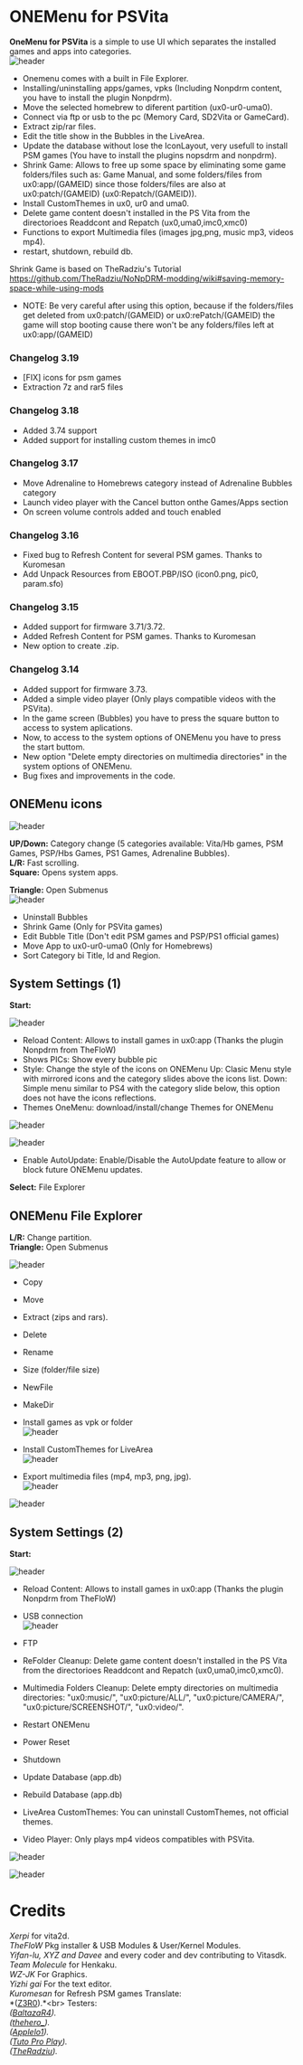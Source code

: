 # ONEMenu for PSVita

**OneMenu for PSVita** is a simple to use UI which separates the installed games and apps into categories.<br>
![header](screenshots/1MENUVITA.png)

- Onemenu comes with a built in File Explorer.
- Installing/uninstalling apps/games, vpks (Including Nonpdrm content, you have to install the plugin Nonpdrm).
- Move the selected homebrew to diferent partition (ux0-ur0-uma0).
- Connect via ftp or usb to the pc (Memory Card, SD2Vita or GameCard).
- Extract zip/rar files.
- Edit the title show in the Bubbles in the LiveArea. 
- Update the database without lose the IconLayout, very usefull to install PSM games (You have to install the plugins nopsdrm and nonpdrm).
- Shrink Game: Allows to free up some space by eliminating some game folders/files such as: Game Manual, and some folders/files from ux0:app/(GAMEID) since those folders/files are also at ux0:patch/(GAMEID) (ux0:Repatch/(GAMEID)). 
- Install CustomThemes in ux0, ur0 and uma0.
- Delete game content doesn't installed in the PS Vita from the directorioes Readdcont and Repatch (ux0,uma0,imc0,xmc0)
- Functions to export Multimedia files (images jpg,png, music mp3, videos mp4).
- restart, shutdown, rebuild db.

Shrink Game is based on TheRadziu's Tutorial https://github.com/TheRadziu/NoNpDRM-modding/wiki#saving-memory-space-while-using-mods
* NOTE: Be very careful after using this option, because if the folders/files get deleted from ux0:patch/(GAMEID) or ux0:rePatch/(GAMEID) the game will stop booting cause there won't be any folders/files left at ux0:app/(GAMEID)

### Changelog 3.19 ###
- [FIX] icons for psm games<br>
- Extraction 7z and rar5 files

### Changelog 3.18 ###
- Added 3.74 support<br>
- Added support for installing custom themes in imc0<br>

### Changelog 3.17 ###
- Move Adrenaline to Homebrews category instead of Adrenaline Bubbles category<br>
- Launch video player with the Cancel button onthe Games/Apps section<br>
- On screen volume controls added and touch enabled<br>

### Changelog 3.16 ###
- Fixed bug to Refresh Content for several PSM games. Thanks to Kuromesan<br>
- Add Unpack Resources from EBOOT.PBP/ISO (icon0.png, pic0, param.sfo)<br>

### Changelog 3.15 ###
- Added support for firmware 3.71/3.72.<br>
- Added Refresh Content for PSM games. Thanks to Kuromesan<br>
- New option to create .zip.<br>

### Changelog 3.14 ###
- Added support for firmware 3.73.<br>
- Added a simple video player (Only plays compatible videos with the PSVita).<br>
- In the game screen (Bubbles) you have to press the square button to access to system aplications.<br>
- Now, to access to the system options of ONEMenu you have to press the start buttom.<br>
- New option "Delete empty directories on multimedia directories" in the system options of ONEMenu.<br>
- Bug fixes and improvements in the code.<br>

## ONEMenu icons ##

![header](screenshots/1MENUVITA1.png)

**UP/Down:** Category change (5 categories available: Vita/Hb games, PSM Games, PSP/Hbs Games, PS1 Games, Adrenaline Bubbles).<br>
**L/R:** Fast scrolling.<br>
**Square:** Opens system apps.<br>

**Triangle:** Open Submenus<br>
![header](screenshots/1MENUVITA2.png)

- Uninstall Bubbles
- Shrink Game (Only for PSVita games)
- Edit Bubble Title (Don't edit PSM games and PSP/PS1 official games)
- Move App to ux0-ur0-uma0 (Only for Homebrews)
- Sort Category bi Title, Id and Region.

## System Settings (1) ##

**Start:**

![header](screenshots/1MENUVITA3.png)

- Reload Content: Allows to install games in ux0:app (Thanks the plugin Nonpdrm from TheFloW)
- Shows PICs: Show every bubble pic
- Style: Change the style of the icons on ONEMenu
	Up: Clasic Menu style with mirrored icons and the category slides above the icons list.
	Down: Simple menu similar to PS4 with the category slide below, this option does not have the icons reflections.
- Themes OneMenu: download/install/change Themes for ONEMenu

![header](screenshots/themes1.png)

![header](screenshots/themes2.png)

- Enable AutoUpdate: Enable/Disable the AutoUpdate feature to allow or block future ONEMenu updates.

**Select:** File Explorer

## ONEMenu File Explorer ##

**L/R:** Change partition.<br>
**Triangle:** Open Submenus<br>

![header](screenshots/1MENUVITA4.png)

- Copy
- Move
- Extract (zips and rars).

- Delete
- Rename
- Size    (folder/file size)

- NewFile
- MakeDir

- Install games as vpk or folder<br>
![header](screenshots/1MENUVITA5.png)

- Install CustomThemes for LiveArea<br>
![header](screenshots/1MENUVITA6.png)

- Export multimedia files (mp4, mp3, png, jpg).<br>
![header](screenshots/1MENUVITA7.png)

![header](screenshots/1MENUVITA8.png)

## System Settings (2) ##

**Start:**

![header](screenshots/1MENUVITA9.png)

- Reload Content: Allows to install games in ux0:app (Thanks the plugin Nonpdrm from TheFloW)<br>
- USB connection<br>
![header](screenshots/1MENUVITA10.png)

- FTP
- ReFolder Cleanup: Delete game content doesn't installed in the PS Vita from the directorioes Readdcont and Repatch (ux0,uma0,imc0,xmc0).
- Multimedia Folders Cleanup: Delete empty directories on multimedia directories: "ux0:music/", "ux0:picture/ALL/", "ux0:picture/CAMERA/", "ux0:picture/SCREENSHOT/", "ux0:video/".

- Restart ONEMenu
- Power Reset
- Shutdown

- Update Database (app.db)
- Rebuild Database (app.db)

- LiveArea CustomThemes: You can uninstall CustomThemes, not official themes.
- Video Player: Only plays mp4 videos compatibles with PSVita.

![header](screenshots/1MENUVITA11.png)

![header](screenshots/1MENUVITA12.png)

# Credits
*Xerpi* for vita2d.<br>
*TheFloW* Pkg installer & USB Modules & User/Kernel Modules.<br>
*Yifan-lu, XYZ and Davee* and every coder and dev contributing to Vitasdk.<br>
*Team Molecule* for Henkaku.<br>
*WZ-JK* For Graphics.<br>
*Yizhi gai* For the text editor.<br>
*Kuromesan* for Refresh PSM games
Translate:<br>
*([Z3R0](https://twitter.com/Z3R0N3__)).*<br>
Testers:<br>
*([BaltazaR4](https://twitter.com/baltazarregala4)).*<br>
*([thehero_](https://twitter.com/TheheroGAC)).*<br>
*([Applelo1](https://twitter.com/Applelo1)).*<br>
*([Tuto Pro Play](https://twitter.com/Tuto_Pro_Play)).*<br>
*([TheRadziu](https://twitter.com/AluProductions)).*<br>
